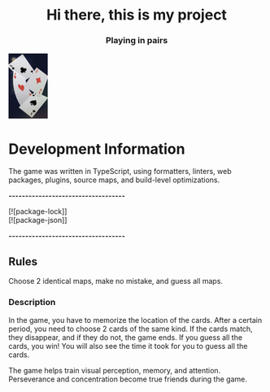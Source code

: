 <a name="CardGame"></a>

<h1 align="center">Hi there, this is my project</h1>
<h3 align="center">Playing in pairs</h3>

<img src="img/readme.PNG" height="128"/>

# Development Information

The game was written in TypeScript, using formatters, linters, web packages, plugins, source maps, and build-level optimizations.

**-----------------------------------**

[![package-lock]]  
[![package-json]]

**-----------------------------------**

## Rules

Choose 2 identical maps, make no mistake, and guess all maps.

### Description

In the game, you have to memorize the location of the cards. After a certain period, you need to choose 2 cards of the same kind. If the cards match, they disappear, and if they do not, the game ends. If you guess all the cards, you win! You will also see the time it took for you to guess all the cards.

The game helps train visual perception, memory, and attention. Perseverance and concentration become true friends during the game.
